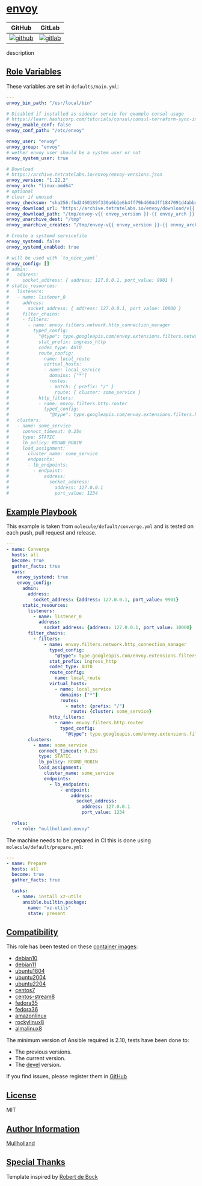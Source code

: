 # [envoy](#envoy)

|GitHub|GitLab|
|------|------|
|[![github](https://github.com/mullholland/ansible-role-envoy/workflows/Ansible%20Molecule/badge.svg)](https://github.com/mullholland/ansible-role-envoy/actions)|[![gitlab](https://gitlab.com/mullholland/ansible-role-envoy/badges/master/pipeline.svg)](https://gitlab.com/mullholland/ansible-role-envoy)|[![quality](https://img.shields.io/ansible/quality/unset)](https://galaxy.ansible.com/mullholland/envoy)|

description

## [Role Variables](#role-variables)

These variables are set in `defaults/main.yml`:
```yaml
---
envoy_bin_path: "/usr/local/bin"

# Disabled if installed as sidecar servie for example consul usage
# https://learn.hashicorp.com/tutorials/consul/consul-terraform-sync-intro?in=consul/network-infrastructure-automation#install-envoy-optional
envoy_enable_conf: false
envoy_conf_path: "/etc/envoy"

envoy_user: "envoy"
envoy_group: "envoy"
# wether envoy user should be a system user or not
envoy_system_user: true

# Download
# https://archive.tetratelabs.io/envoy/envoy-versions.json
envoy_version: "1.22.2"
envoy_arch: "linux-amd64"
# optional
# clear if unused
envoy_checksum: "sha256:fbd2460189f330a6b1e6b4ff79b4604dff1847091d4abbdda2c6b3894fadb396"
envoy_download_url: "https://archive.tetratelabs.io/envoy/download/v{{ envoy_version }}/envoy-v{{ envoy_version }}-{{ envoy_arch }}.tar.xz"
envoy_download_path: "/tmp/envoy-v{{ envoy_version }}-{{ envoy_arch }}.tar.xz"
envoy_unarchive_dest: "/tmp"
envoy_unarchive_creates: "/tmp/envoy-v{{ envoy_version }}-{{ envoy_arch }}/bin/envoy"

# Create a systemd servicefile
envoy_systemd: false
envoy_systemd_enabled: true

# will be used with `to_nice_yaml`
envoy_config: []
# admin:
#   address:
#     socket_address: { address: 127.0.0.1, port_value: 9901 }
# static_resources:
#   listeners:
#   - name: listener_0
#     address:
#       socket_address: { address: 127.0.0.1, port_value: 10000 }
#     filter_chains:
#     - filters:
#       - name: envoy.filters.network.http_connection_manager
#         typed_config:
#           "@type": type.googleapis.com/envoy.extensions.filters.network.http_connection_manager.v3.HttpConnectionManager
#           stat_prefix: ingress_http
#           codec_type: AUTO
#           route_config:
#             name: local_route
#             virtual_hosts:
#             - name: local_service
#               domains: ["*"]
#               routes:
#               - match: { prefix: "/" }
#                 route: { cluster: some_service }
#           http_filters:
#           - name: envoy.filters.http.router
#             typed_config:
#               "@type": type.googleapis.com/envoy.extensions.filters.http.router.v3.Router
#   clusters:
#   - name: some_service
#     connect_timeout: 0.25s
#     type: STATIC
#     lb_policy: ROUND_ROBIN
#     load_assignment:
#       cluster_name: some_service
#       endpoints:
#       - lb_endpoints:
#         - endpoint:
#             address:
#               socket_address:
#                 address: 127.0.0.1
#                 port_value: 1234
```


## [Example Playbook](#example-playbook)

This example is taken from `molecule/default/converge.yml` and is tested on each push, pull request and release.
```yaml
---
- name: Converge
  hosts: all
  become: true
  gather_facts: true
  vars:
    envoy_systemd: true
    envoy_config:
      admin:
        address:
          socket_address: {address: 127.0.0.1, port_value: 9901}
      static_resources:
        listeners:
          - name: listener_0
            address:
              socket_address: {address: 127.0.0.1, port_value: 10000}
        filter_chains:
          - filters:
              - name: envoy.filters.network.http_connection_manager
                typed_config:
                  "@type": type.googleapis.com/envoy.extensions.filters.network.http_connection_manager.v3.HttpConnectionManager
                stat_prefix: ingress_http
                codec_type: AUTO
                route_config:
                  name: local_route
                virtual_hosts:
                  - name: local_service
                    domains: ["*"]
                    routes:
                      - match: {prefix: "/"}
                        route: {cluster: some_service}
                http_filters:
                  - name: envoy.filters.http.router
                    typed_config:
                      "@type": type.googleapis.com/envoy.extensions.filters.http.router.v3.Router
        clusters:
          - name: some_service
            connect_timeout: 0.25s
            type: STATIC
            lb_policy: ROUND_ROBIN
            load_assignment:
              cluster_name: some_service
              endpoints:
                - lb_endpoints:
                    - endpoint:
                        address:
                          socket_address:
                            address: 127.0.0.1
                            port_value: 1234

  roles:
    - role: "mullholland.envoy"
```

The machine needs to be prepared in CI this is done using `molecule/default/prepare.yml`:
```yaml
---
- name: Prepare
  hosts: all
  become: true
  gather_facts: true

  tasks:
    - name: install xz-utils
      ansible.builtin.package:
        name: "xz-utils"
        state: present

```





## [Compatibility](#compatibility)

This role has been tested on these [container images](https://hub.docker.com/u/mullholland):

-   [debian10](https://hub.docker.com/r/mullholland/docker-molecule-debian10)
-   [debian11](https://hub.docker.com/r/mullholland/docker-molecule-debian11)
-   [ubuntu1804](https://hub.docker.com/r/mullholland/docker-molecule-ubuntu1804)
-   [ubuntu2004](https://hub.docker.com/r/mullholland/docker-molecule-ubuntu2004)
-   [ubuntu2204](https://hub.docker.com/r/mullholland/docker-molecule-ubuntu2204)
-   [centos7](https://hub.docker.com/r/mullholland/docker-molecule-centos7)
-   [centos-stream8](https://hub.docker.com/r/mullholland/docker-molecule-centos-stream8)
-   [fedora35](https://hub.docker.com/r/mullholland/docker-molecule-fedora35)
-   [fedora36](https://hub.docker.com/r/mullholland/docker-molecule-fedora36)
-   [amazonlinux](https://hub.docker.com/r/mullholland/docker-molecule-amazonlinux)
-   [rockylinux8](https://hub.docker.com/r/mullholland/docker-molecule-rockylinux8)
-   [almalinux8](https://hub.docker.com/r/mullholland/docker-molecule-almalinux8)

The minimum version of Ansible required is 2.10, tests have been done to:

-   The previous versions.
-   The current version.
-   The [devel](https://docs.ansible.com/ansible/latest/installation_guide/intro_installation.html#installing-devel-from-github-with-pip) version.





If you find issues, please register them in [GitHub](https://github.com/mullholland/ansible-role-envoy/issues)

## [License](#license)

MIT


## [Author Information](#author-information)

[Mullholland](https://github.com/mullholland)

## [Special Thanks](#special-thanks)

Template inspired by [Robert de Bock](https://github.com/robertdebock)
